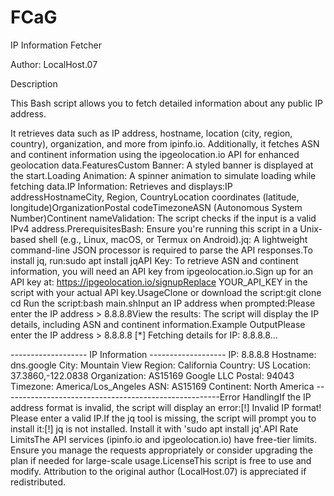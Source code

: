 # FCaG

IP Information Fetcher

Author: LocalHost.07

Description

This Bash script allows you to fetch detailed information about any public IP address.

It retrieves data such as IP address, hostname, location (city, region, country), organization, and more from ipinfo.io. Additionally, it fetches ASN and continent information using the ipgeolocation.io API for enhanced geolocation data.FeaturesCustom Banner: A styled banner is displayed at the start.Loading Animation: A spinner animation to simulate loading while fetching data.IP Information: Retrieves and displays:IP addressHostnameCity, Region, CountryLocation coordinates (latitude, longitude)OrganizationPostal codeTimezoneASN (Autonomous System Number)Continent nameValidation: The script checks if the input is a valid IPv4 address.PrerequisitesBash: Ensure you're running this script in a Unix-based shell (e.g., Linux, macOS, or Termux on Android).jq: A lightweight command-line JSON processor is required to parse the API responses.To install jq, run:sudo apt install jqAPI Key: To retrieve ASN and continent information, you will need an API key from ipgeolocation.io.Sign up for an API key at: https://ipgeolocation.io/signupReplace YOUR_API_KEY in the script with your actual API key.UsageClone or download the script:git clone <repository-link>
cd <repository-folder>Run the script:bash main.shInput an IP address when prompted:Please enter the IP address > 8.8.8.8View the results: The script will display the IP details, including ASN and continent information.Example OutputPlease enter the IP address > 8.8.8.8
[*] Fetching details for IP: 8.8.8.8...

------------------- IP Information -------------------
IP: 8.8.8.8
Hostname: dns.google
City: Mountain View
Region: California
Country: US
Location: 37.3860,-122.0838
Organization: AS15169 Google LLC
Postal: 94043
Timezone: America/Los_Angeles
ASN: AS15169
Continent: North America
------------------------------------------------------Error HandlingIf the IP address format is invalid, the script will display an error:[!] Invalid IP format! Please enter a valid IP.If the jq tool is missing, the script will prompt you to install it:[!] jq is not installed. Install it with 'sudo apt install jq'.API Rate LimitsThe API services (ipinfo.io and ipgeolocation.io) have free-tier limits. Ensure you manage the requests appropriately or consider upgrading the plan if needed for large-scale usage.LicenseThis script is free to use and modify. Attribution to the original author (LocalHost.07) is appreciated if redistributed.
